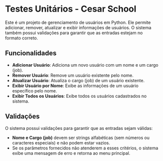 # Testes Unitários - Cesar School

Este é um projeto de gerenciamento de usuários em Python. Ele permite adicionar, remover, atualizar e exibir informações de usuários. O sistema também possui validações para garantir que as entradas estejam no formato correto.


## Funcionalidades

- **Adicionar Usuário**: Adiciona um novo usuário com um nome e um cargo (job).
- **Remover Usuário**: Remove um usuário existente pelo nome.
- **Atualizar Usuário**: Atualiza o cargo (job) de um usuário existente.
- **Exibir Usuário por Nome**: Exibe as informações de um usuário específico pelo nome.
- **Exibir Todos os Usuários**: Exibe todos os usuários cadastrados no sistema.

## Validações

O sistema possui validações para garantir que as entradas sejam válidas:

- **Nome e Cargo (job)** devem ser strings alfabéticas (sem números ou caracteres especiais) e não podem estar vazios.
- Se os parâmetros fornecidos não atenderem a esses critérios, o sistema exibe uma mensagem de erro e retorna ao menu principal.


